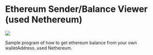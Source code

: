 # Ethereum Sender/Balance Viewer (used Nethereum)

<img src="https://user-images.githubusercontent.com/4960838/47616779-a76b9d80-db04-11e8-94a7-8728030d5b0f.png">

Sample program of how to get ethereum balance from your own walletAddress. used Nethereum.
